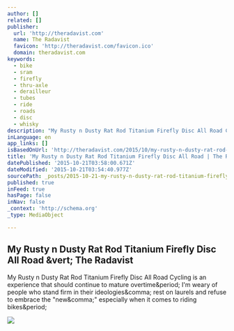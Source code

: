 ```yaml
---
author: []
related: []
publisher:
  url: 'http://theradavist.com'
  name: The Radavist
  favicon: 'http://theradavist.com/favicon.ico'
  domain: theradavist.com
keywords:
  - bike
  - sram
  - firefly
  - thru-axle
  - derailleur
  - tubes
  - ride
  - roads
  - disc
  - whisky
description: "My Rusty n Dusty Rat Rod Titanium Firefly Disc All Road Cycling is an experience that should continue to mature overtime. I'm weary of people who stand firm in their ideologies, rest on laurels and refuse to embrace the \"new,\" especially when it comes to riding bikes."
inLanguage: en
app_links: []
isBasedOnUrl: 'http://theradavist.com/2015/10/my-rusty-n-dusty-rat-rod-titanium-firefly-disc-all-road/#1'
title: 'My Rusty n Dusty Rat Rod Titanium Firefly Disc All Road | The Radavist'
datePublished: '2015-10-21T03:58:00.671Z'
dateModified: '2015-10-21T03:54:40.977Z'
sourcePath: _posts/2015-10-21-my-rusty-n-dusty-rat-rod-titanium-firefly-disc-all-road-or-th.md
published: true
inFeed: true
hasPage: false
inNav: false
_context: 'http://schema.org'
_type: MediaObject

---
```

<article style=""><h1>My Rusty n Dusty Rat Rod Titanium Firefly Disc All Road &amp;vert; The Radavist</h1><p>My Rusty n Dusty Rat Rod Titanium Firefly Disc All Road Cycling is an experience that should continue to mature overtime&amp;period; I'm weary of people who stand firm in their ideologies&amp;comma; rest on laurels and refuse to embrace the "new&amp;comma;" especially when it comes to riding bikes&amp;period;</p><img src="http://theradavist.com/wp-content/uploads/2015/10/My-Rusty-Rat-Rod-Titanium-Firefly-Disc-All-Road-41.jpg" /></article>